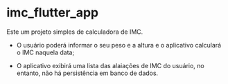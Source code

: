 # imc_flutter_app

Este um projeto simples de calculadora de IMC.

- O usuário poderá informar o seu peso e a altura e o aplicativo calculará o IMC naquela data;

- O aplicativo exibirá uma lista das alaiações de IMC do usuário, no entanto, não há persistência em banco de dados.